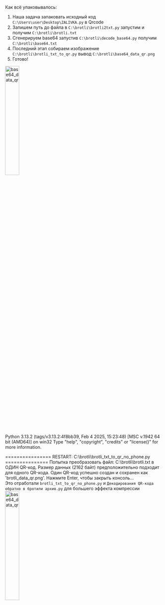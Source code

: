 Как всё упаковывалось:
1. Наша задача запаковать исходный код ‪`C:\Users\user\Desktop\ZALIVKA.py` в Qrcode
2. Запишем путь до файла в `‪C:\brotli\brotli2txt.py` запустим и получим `C:\brotli\brotli.txt`
3. Сгенерируем base64 запустив `‪C:\brotli\decode_base64.py` получим `‪C:\brotli\base64.txt`
4. Последний этап ‪собираем изображение `C:\brotli\brotli_txt_to_qr.py` вывод `C:\brotli\base64_data_qr.png`
5. Готово!

<img src="https://github.com/user-attachments/assets/025e8732-2cb8-4227-bf57-70542920d83d" alt="base64_data_qr" width="30%"/>

Python 3.13.2 (tags/v3.13.2:4f8bb39, Feb  4 2025, 15:23:48) [MSC v.1942 64 bit (AMD64)] on win32
Type "help", "copyright", "credits" or "license()" for more information.

================ RESTART: C:\brotli\brotli_txt_to_qr_no_phone.py ===============
Попытка преобразовать файл: C:\brotli\brotli.txt в ОДИН QR-код.
Размер данных (2162 байт) предположительно подходит для одного QR-кода.
Один QR-код успешно создан и сохранен как 'brotli_data_qr.png'.
Нажмите Enter, чтобы закрыть консоль...  
Это отработали `brotli_txt_to_qr_no_phone.py` и `Декодирования QR-кода обратно в бротили архив.py` для большего эффекта компрессии  
<img src="https://github.com/user-attachments/assets/27fc7beb-665e-4b8d-8a9b-019db90b26c9" alt="base64_data_qr" width="30%"/>
